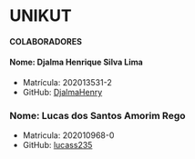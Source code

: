 # UNIKUT

#### COLABORADORES

#### Nome: Djalma Henrique Silva Lima
- Matrícula: 202013531-2
- GitHub: [DjalmaHenry](https://github.com/DjalmaHenry)


### Nome: Lucas dos Santos Amorim Rego
- Matricula: 202010968-0
- GitHub: [lucass235](https://github.com/lucass235)
